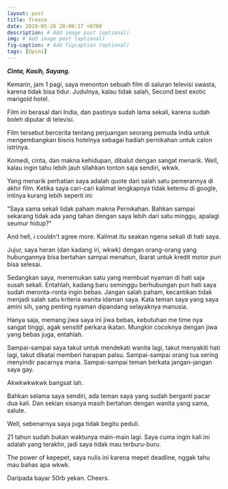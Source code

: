 ```yaml
---
layout: post
title: Tresna
date: 2019-05-26 20:00:17 +0700
description: # Add image post (optional)
img: # Add image post (optional)
fig-caption: # Add figcaption (optional)
tags: [Opini]
---
```


***Cinta, Kasih, Sayang.***

Kemarin, jam 1 pagi, saya menonton sebuah film di saluran televisi swasta, karena tidak bisa tidur. Judulnya, kalau tidak salah, Second best exotic marigold hotel.

Film ini berasal dari India, dan pastinya sudah lama sekali, karena sudah boleh diputar di televisi.

Film tersebut bercerita tentang perjuangan seorang pemuda India untuk mengembangkan bisnis hotelnya sebagai hadiah pernikahan untuk calon istrinya.

Komedi, cinta, dan makna kehidupan, dibalut dengan sangat menarik. Well, kalau ingin tahu lebih jauh silahkan tonton saja sendiri, wkwk.

Yang menarik perhatian saya adalah quote dari salah satu pemerannya di akhir film. Ketika saya cari-cari kalimat lengkapnya tidak ketemu di google, intinya kurang lebih seperti ini:

"Saya sama sekali tidak paham makna Pernikahan. Bahkan sampai sekarang tidak ada yang tahan dengan saya lebih dari satu minggu, apalagi seumur hidup?"

And hell, i couldn't agree more.
Kalimat itu seakan ngena sekali di hati saya.

Jujur, saya heran (dan kadang iri, wkwk) dengan orang-orang yang hubungannya bisa bertahan sampai menahun, ibarat untuk kredit motor pun bisa selesai.

Sedangkan saya, menemukan satu yang membuat nyaman di hati saja susah sekali. Entahlah, kadang baru seminggu berhubungan pun hati saya sudah meronta-ronta ingin bebas. Jangan salah paham, kecantikan tidak menjadi salah satu kriteria wanita idaman saya. Kata teman saya yang saya amini sih, yang penting nyaman dipandang selayaknya manusia. 

Hanya saja, memang jiwa saya ini jiwa bebas, kebutuhan me time nya sangat tinggi, agak sensitif perkara ikatan. Mungkin cocoknya dengan jiwa yang bebas juga, entahlah.

Sampai-sampai saya takut untuk mendekati wanita lagi, takut menyakiti hati lagi, takut dikatai memberi harapan palsu. Sampai-sampai orang tua sering menyindir pacarnya mana. Sampai-sampai teman berkata jangan-jangan saya gay.

Akwkwkwkwk bangsat lah.

Bahkan selama saya sendiri, ada teman saya yang sudah berganti pacar dua kali. Dan sekian sisanya masih bertahan dengan wanita yang sama, salute.

Well, sebenarnya saya juga tidak begitu peduli.

21 tahun sudah bukan waktunya main-main lagi. Saya cuma ingin kali ini adalah yang terakhir, jadi saya tidak mau terburu-buru.

The power of kepepet, saya nulis ini karena mepet deadline, nggak tahu mau bahas apa wkwk.

Daripada bayar 50rb yekan.
Cheers.
